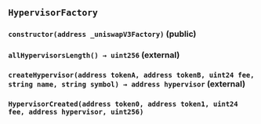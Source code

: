 ## `HypervisorFactory`






### `constructor(address _uniswapV3Factory)` (public)





### `allHypervisorsLength() → uint256` (external)





### `createHypervisor(address tokenA, address tokenB, uint24 fee, string name, string symbol) → address hypervisor` (external)






### `HypervisorCreated(address token0, address token1, uint24 fee, address hypervisor, uint256)`





